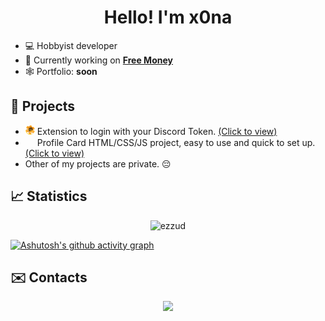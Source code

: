<h1 align="center">Hello! I'm x0na</h1>


- 💻 Hobbyist developer
- 💼 Currently working on <a target="blank" href="https://www.youtube.com/watch?v=dQw4w9WgXcQ&ab_channel=RickAstley">**Free Money**</a>
- 🕸 Portfolio: **soon**


## 📕 Projects

- <a href="https://github.com/x0naa/Discord-Token"><img src="https://raw.githubusercontent.com/x0naa/Discord-Token/main/discord-token/img/icon.png" width="15px" height="15px"/></a> Extension to login with your Discord Token.  [(Click to view)](https://github.com/x0naa/Discord-Token)
- <a href="https://github.com/x0naa/Profile-Card"><img src="http://pngwebicons.com/uploads/id-card/512/id-card_icon8941.png" width="15px" height="15px"/></a> Profile Card HTML/CSS/JS project, easy to use and quick to set up.  [(Click to view)](https://github.com/x0naa/Profile-Card)
- Other of my projects are private. 😔

## 📈 Statistics 

<p align="center"> <img src="https://komarev.com/ghpvc/?username=x0naa&label=PROFILE+VIEWS&color=4B18B8&style=square" alt="ezzud" /> </p>


[![Ashutosh's github activity graph](https://activity-graph.herokuapp.com/graph?username=x0naa&bg_color=333a9e&color=ffffff&line=5350fb&point=52fcff&area=true&hide_border=true)](https://github.com/ashutosh00710/github-readme-activity-graph)


## ✉️ Contacts
 <p align="center"> <img src="https://lanyard.cnrad.dev/api/979842381606166608"> </p>
